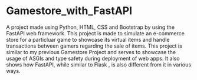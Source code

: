# Gamestore_with_FastAPI

A project made using Python, HTML, CSS and Bootstrap by using the FastAPI web framework. This project is made to simulate an e-commerce store for
a particluar game to showcase its virtual items and handle transactions between gamers regarding the sale of items. This project is similar to 
my previous Gamestore Project and serves to showcase the usage of ASGIs and type safety during deployment of web apps. It also shows how FastAPI, while
similar to Flask , is also different from it in various ways.

